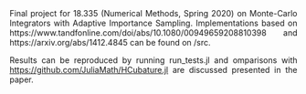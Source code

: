 <div style="text-align: justify"> 
Final project for 18.335 (Numerical Methods, Spring 2020) on Monte-Carlo Integrators with Adaptive Importance Sampling. Implementations based on https://www.tandfonline.com/doi/abs/10.1080/00949659208810398 and https://arxiv.org/abs/1412.4845 can be found on /src. 

Results can be reproduced by running run_tests.jl and omparisons with https://github.com/JuliaMath/HCubature.jl are discussed presented in the paper.
</div>


